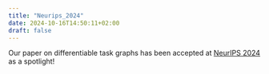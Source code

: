 ```yaml
---
title: "Neurips_2024"
date: 2024-10-16T14:50:11+02:00
draft: false
---
```


Our paper on differentiable task graphs has been accepted at <a href="https://neurips.cc">NeurIPS 2024</a> as a spotlight!
